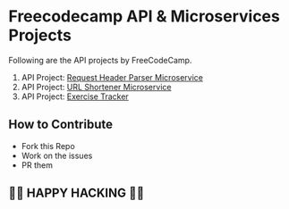 # Freecodecamp API & Microservices Projects

Following are the API projects by FreeCodeCamp.

1. API Project: [Request Header Parser Microservice](https://safe-easy-cauliflower.glitch.me/)
2. API Project: [URL Shortener Microservice](https://marshy-circular-corleggy.glitch.me/)
3. API Project: [Exercise Tracker](https://lit-lowlands-37190.herokuapp.com/)

## How to Contribute

* Fork this Repo
* Work on the issues
* PR them

## 🚀🚀 HAPPY HACKING 🎉🎉
